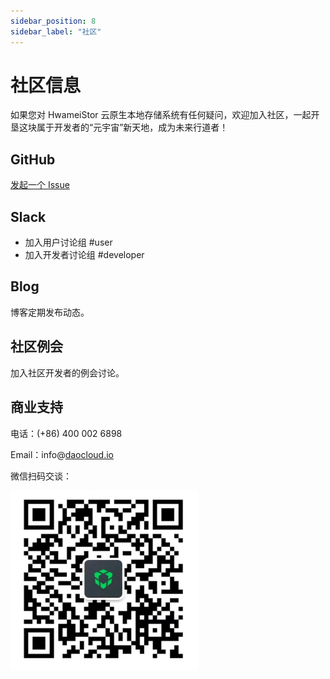 ```yaml
---
sidebar_position: 8
sidebar_label: "社区"
---
```


# 社区信息

如果您对 HwameiStor 云原生本地存储系统有任何疑问，欢迎加入社区，一起开垦这块属于开发者的“元宇宙”新天地，成为未来行道者！

## GitHub

[发起一个 Issue](https://github.com/hwameistor/local-storage/issues/new)

## Slack

- 加入用户讨论组 #user
- 加入开发者讨论组 #developer

## Blog

博客定期发布动态。

## 社区例会

加入社区开发者的例会讨论。

## 商业支持

电话：(+86) 400 002 6898

Email：info@[daocloud.io](http://daocloud.io/)

微信扫码交谈：

![微信二维码](./img/wechat.png)